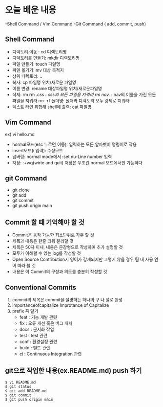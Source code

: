 # 오늘 배운 내용

-Shell Command / Vim Command
-Git Command ( add, commit, push)

## Shell Command
- 디렉토리 이동 : cd 디렉토리명
- 디렉토리를 만들기: mkdir 디렉토리명
- 파일 만들기: touch 파일명
- 파일 옮기기: mv 대상 목적지
- 상위 디렉토리: ..
- 복사: cp 파일명 위치/새로운 파일명
- 이름 변경: rename 대상파일명 위치/새로운파일명
- 삭제: rm
        rm *.css : css의 모든 파일을 지워라
        rm nav.* : nav의 이름을 가진 모든 파일을 지워라
        rm -rf 폴더명: 폴더와 디렉토리 모두 강제로 지워라
- 텍스트 라인 취합해 shell에 출력: cat 파일명

## Vim Command

ex) vi hello.md

- normal모드(esc 누르면 이동): 입력하는 모든 알파벳이 명령어로 작용
- insert모드(i 입력): 수정모드
- 넘버링: normal mode에서 :set nu-Line number 입력
- 저장: :+wq(wirte and quit) 
        저장은 무조건 normal 모드에서만 가능하다

## git Command
- git clone 
- git add
- git commit
- git push origin main

## Commit 할 때 기억해야 할 것
- Commit은 동작 가능한 최소단위로 자주 할 것
- 제목과 내용은 한줄 띄워 분리할 것
- 제목은 50자 이내, 내용은 문장형으로 작성하여 추가 설명할 것
- 모두가 이해할 수 있는 log를 작성할 것
- Open Source Contribution시 영어가 강제되지만 그렇지 않을 경우 팀 내 사용 언어 따라 쓸 것
- 내용은 이 Commit의 구성과 의도를 충분히 작성할 것

## Conventional Commits

1. commit의 제목은 commit을 설명하는 하나의 구 나 절로 완성
2. importanceofcapitalize Improtance of Capitalize
3. prefix 꼭 달기
    - feat : 기능 개발 관련
    - fix : 오류 개선 혹은 버그 패치
    - docs : 문서화 작업
    - test : test 관련
    - conf : 환경설정 관련
    - build : 빌드 관련
    - ci : Continuous Integration 관련

## git으로 작업한 내용(ex.README.md) push 하기
```shell
$ vi README.md
$ git status
$ git add README.md
$ git commit
$ git push origin main
```
